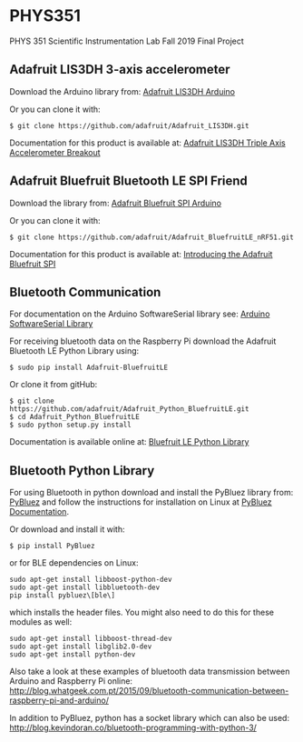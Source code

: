 # PHYS351
PHYS 351 Scientific Instrumentation Lab Fall 2019 Final Project

## Adafruit LIS3DH 3-axis accelerometer
Download the Arduino library from:
[Adafruit LIS3DH Arduino](https://learn.adafruit.com/adafruit-lis3dh-triple-axis-accelerometer-breakout/arduino)

Or you can clone it with:
```
$ git clone https://github.com/adafruit/Adafruit_LIS3DH.git
```

Documentation for this product is available at:
[Adafruit LIS3DH Triple Axis Accelerometer Breakout](https://cdn-learn.adafruit.com/downloads/pdf/adafruit-lis3dh-triple-axis-accelerometer-breakout.pdf)

## Adafruit Bluefruit Bluetooth LE SPI Friend
Download the library from:
[Adafruit Bluefruit SPI Arduino](https://learn.adafruit.com/introducing-the-adafruit-bluefruit-spi-breakout/software)

Or you can clone it with:
```
$ git clone https://github.com/adafruit/Adafruit_BluefruitLE_nRF51.git
```

Documentation for this product is available at:
[Introducing the Adafruit Bluefruit SPI](https://cdn-learn.adafruit.com/downloads/pdf/introducing-the-adafruit-bluefruit-spi-breakout.pdf)

## Bluetooth Communication
For documentation on the Arduino SoftwareSerial library see:
[Arduino SoftwareSerial Library](https://www.arduino.cc/en/Reference/SoftwareSerial)

For receiving bluetooth data on the Raspberry Pi download the Adafruit Bluetooth LE Python Library using:
```
$ sudo pip install Adafruit-BluefruitLE
```

Or clone it from gitHub:
```
$ git clone https://github.com/adafruit/Adafruit_Python_BluefruitLE.git
$ cd Adafruit_Python_BluefruitLE
$ sudo python setup.py install
```
Documentation is available online at:
[Bluefruit LE Python Library](https://cdn-learn.adafruit.com/downloads/pdf/bluefruit-le-python-library.pdf)

## Bluetooth Python Library
For using Bluetooth in python download and install the PyBluez library from:
[PyBluez](https://pypi.org/project/PyBluez/) and follow the instructions for installation on Linux at [PyBluez Documentation](https://pybluez.readthedocs.io/en/latest/install.html).

Or download and install it with:
```
$ pip install PyBluez
```

or for BLE dependencies on Linux:
```
sudo apt-get install libboost-python-dev
sudo apt-get install libbluetooth-dev
pip install pybluez\[ble\]
```
which installs the header files. You might also need to do this for these modules as well:
```
sudo apt-get install libboost-thread-dev
sudo apt-get install libglib2.0-dev
sudo apt-get install python-dev
```

Also take a look at these examples of bluetooth data transmission between Arduino and Raspberry Pi online:
http://blog.whatgeek.com.pt/2015/09/bluetooth-communication-between-raspberry-pi-and-arduino/

In addition to PyBluez, python has a socket library which can also be used:
http://blog.kevindoran.co/bluetooth-programming-with-python-3/

